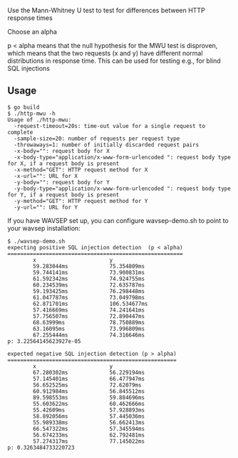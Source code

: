Use the Mann-Whitney U test to test for differences between HTTP response times

Choose an alpha

p < alpha means that the null hypothesis for the MWU test is disproven, which means that the two requests (x and y) have different normal distributions in response time. This can be used for testing e.g., for blind SQL injections

## Usage

```
$ go build
$ ./http-mwu -h
Usage of ./http-mwu:
  -request-timeout=20s: time-out value for a single request to complete
  -sample-size=20: number of requests per request type
  -throwaways=1: number of initially discarded request pairs
  -x-body="": request body for X
  -x-body-type="application/x-www-form-urlencoded ": request body type for X, if a request body is present
  -x-method="GET": HTTP request method for X
  -x-url="": URL for X
  -y-body="": request body for Y
  -y-body-type="application/x-www-form-urlencoded ": request body type for Y, if a request body is present
  -y-method="GET": HTTP request method for Y
  -y-url="": URL for Y

```

If you have WAVSEP set up, you can configure wavsep-demo.sh to point to your wavsep installation:

```
$ ./wavsep-demo.sh
expecting positive SQL injection detection  (p < alpha)
=======================================================
        x                       y
        59.283044ms             75.354809ms
        59.744141ms             73.900831ms
        61.592342ms             74.924755ms
        60.234539ms             72.635787ms
        59.193425ms             76.298448ms
        61.047787ms             73.049798ms
        62.871701ms             106.534677ms
        57.416669ms             74.241641ms
        57.756507ms             72.890447ms
        68.63999ms              78.750889ms
        63.16095ms              73.996809ms
        67.255444ms             74.316646ms
p: 3.22564145623927e-05

expected negative SQL injection detection (p > alpha)
=====================================================
        x                       y
        67.280302ms             56.229194ms
        57.145401ms             66.477947ms
        56.652525ms             72.62079ms
        60.912984ms             56.845512ms
        89.598553ms             59.884696ms
        55.603622ms             60.462666ms
        55.42609ms              57.928893ms
        58.892056ms             57.445036ms
        55.989338ms             56.662413ms
        66.547322ms             57.345594ms
        56.674233ms             62.792481ms
        57.274317ms             77.145022ms
p: 0.3263484733220723
```
